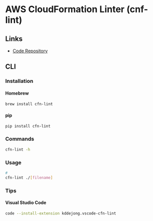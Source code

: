 # AWS CloudFormation Linter (cnf-lint)

## Links

- [Code Repository](https://github.com/aws-cloudformation/cfn-lint)

## CLI

### Installation

#### Homebrew

```sh
brew install cfn-lint
```

#### pip

```sh
pip install cfn-lint
```

### Commands

```sh
cfn-lint -h
```

### Usage

```sh
#
cfn-lint ./[filename]
```

### Tips

#### Visual Studio Code

```sh
code --install-extension kddejong.vscode-cfn-lint
```
